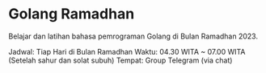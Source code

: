 # Golang Ramadhan

Belajar dan latihan bahasa pemrograman Golang di Bulan Ramadhan 2023.

Jadwal: Tiap Hari di Bulan Ramadhan
Waktu: 04.30 WITA ~ 07.00 WITA (Setelah sahur dan solat subuh)
Tempat: Group Telegram (via chat)
